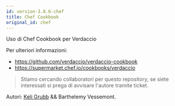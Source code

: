 ```yaml
---
id: version-3.8.6-chef
title: Chef Cookbook
original_id: chef
---
```


Uso di Chef Cookbook per Verdaccio

Per ulteriori informazioni:

* <https://github.com/verdaccio/verdaccio-cookbook>
* <https://supermarket.chef.io/cookbooks/verdaccio>

> Stiamo cercando collaboratori per questo repository, se siete interessati si prega di avvisare l'autore tramite ticket.

Autori: [Keli Grubb](https://github.com/kgrubb) && Barthelemy Vessemont.